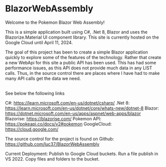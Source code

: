 # BlazorWebAssembly
Welcome to the Pokemon Blazor Web Assembly!

This is a simple application built using C#, .Net 8, Blazor and uses the Blazorize.Material UI component library.
This site is currently hosted on the Google Cloud until April 11, 2024.

The goal of this project has been to create a simple Blazor application quickly to explore some of the features of the technology.
Rather that create a new WebApi for this site a public API has been used. This has had some performance issues, as this API does 
not provide much data in any LIST calls. Thus, in the source control there are places where I have had to make many API calls 
get the data we need. <br /><br />

See below the following links <br />

C#: https://learn.microsoft.com/en-us/dotnet/csharp/
.Net 8: https://learn.microsoft.com/en-us/dotnet/core/whats-new/dotnet-8
Blazor: https://dotnet.microsoft.com/en-us/apps/aspnet/web-apps/blazor
Blazorise: https://blazorise.com/
Pokemon API: https://pokeapi.co/docs/v2#pokemon
GoogleCloud: https://cloud.google.com/

The source control for the project is found on Github: https://github.com/luc37/BlazorWebAssembly

Current Deployment:
Publish to Google Cloud buckets. 
Run a file publish in VS 2022.
Copy files and folders to the bucket.